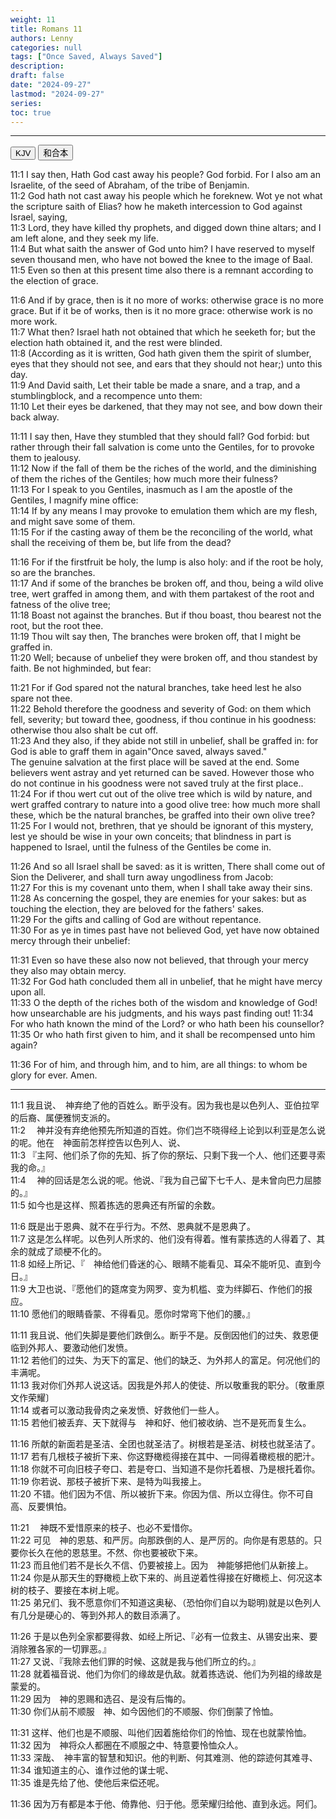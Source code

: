 ```yaml
---
weight: 11
title: Romans 11
authors: Lenny
categories: null
tags: ["Once Saved, Always Saved"]
description: 
draft: false
date: "2024-09-27"
lastmod: "2024-09-27"
series:
toc: true
---
```



<!--more-->
---


<!-- Tab links -->
<div class="tab">
  <button class="tablinks active" onclick="tablabel(event, 'english')">KJV</button>
  <button class="tablinks" onclick="tablabel(event, 'chinese')">和合本</button>

</div>

<!-- Tab content -->
<div id="english" class="tabcontent" style="display:block">

11:1 I say then, Hath God cast away his people? God forbid. For I also am an Israelite, of the seed of Abraham, of the tribe of Benjamin.  
11:2 God hath not cast away his people which he foreknew. Wot ye not what the scripture saith of Elias? how he maketh intercession to God against Israel, saying,  
11:3 Lord, they have killed thy prophets, and digged down thine altars; and I am left alone, and they seek my life.  
11:4 But what saith the answer of God unto him? I have reserved to myself seven thousand men, who have not bowed the knee to the image of Baal.  
11:5 Even so then at this present time also there is a remnant according to the election of grace.  

11:6 And if by grace, then is it no more of works: otherwise grace is no more grace. But if it be of works, then is it no more grace: otherwise work is no more work.  
11:7 What then? Israel hath not obtained that which he seeketh for; but the election hath obtained it, and the rest were blinded.  
11:8 (According as it is written, God hath given them the spirit of slumber, eyes that they should not see, and ears that they should not hear;) unto this day.  
11:9 And David saith, Let their table be made a snare, and a trap, and a stumblingblock, and a recompence unto them:  
11:10 Let their eyes be darkened, that they may not see, and bow down their back alway.  

11:11 I say then, Have they stumbled that they should fall? God forbid: but rather through their fall salvation is come unto the Gentiles, for to provoke them to jealousy.  
11:12 Now if the fall of them be the riches of the world, and the diminishing of them the riches of the Gentiles; how much more their fulness?  
11:13 For I speak to you Gentiles, inasmuch as I am the apostle of the Gentiles, I magnify mine office:  
11:14 If by any means I may provoke to emulation them which are my flesh, and might save some of them.  
11:15 For if the casting away of them be the reconciling of the world, what shall the receiving of them be, but life from the dead?  

11:16 For if the firstfruit be holy, the lump is also holy: and if the root be holy, so are the branches.  
11:17 And if some of the branches be broken off, and thou, being a wild olive tree, wert graffed in among them, and with them partakest of the root and fatness of the olive tree;  
11:18 Boast not against the branches. But if thou boast, thou bearest not the root, but the root thee.  
11:19 Thou wilt say then, The branches were broken off, that I might be graffed in.  
11:20 Well; because of unbelief they were broken off, and thou standest by faith. Be not highminded, but fear:  

11:21 For if God spared not the natural branches, take heed lest he also spare not thee.  
11:22 Behold therefore the goodness and severity of God: on them which fell, severity; but toward thee, goodness, if thou continue in his goodness: otherwise thou also shalt be cut off.    
11:23 And they also, if they abide not still in unbelief, shall be graffed in: for God is able to graff them in again<label class="margin-toggle sidenote-number"></label><span class="sidenote">"Once saved, always saved."<br>The genuine salvation at the first place will be saved at the end.  Some believers went astray and yet returned can be saved.  However those who do not continue in his goodness were not saved truly at the first place.</span>.  
11:24 For if thou wert cut out of the olive tree which is wild by nature, and wert graffed contrary to nature into a good olive tree: how much more shall these, which be the natural branches, be graffed into their own olive tree?  
11:25 For I would not, brethren, that ye should be ignorant of this mystery, lest ye should be wise in your own conceits; that blindness in part is happened to Israel, until the fulness of the Gentiles be come in.  

11:26 And so all Israel shall be saved: as it is written, There shall come out of Sion the Deliverer, and shall turn away ungodliness from Jacob:  
11:27 For this is my covenant unto them, when I shall take away their sins.  
11:28 As concerning the gospel, they are enemies for your sakes: but as touching the election, they are beloved for the fathers' sakes.  
11:29 For the gifts and calling of God are without repentance.  
11:30 For as ye in times past have not believed God, yet have now obtained mercy through their unbelief:  

11:31 Even so have these also now not believed, that through your mercy they also may obtain mercy.  
11:32 For God hath concluded them all in unbelief, that he might have mercy upon all.  
11:33 O the depth of the riches both of the wisdom and knowledge of God! how unsearchable are his judgments, and his ways past finding out!
11:34 For who hath known the mind of the Lord? or who hath been his counsellor?  
11:35 Or who hath first given to him, and it shall be recompensed unto him again?  

11:36 For of him, and through him, and to him, are all things: to whom be glory for ever. Amen.  
</div>

---
<div id="chinese" class="tabcontent">

11:1 我且说、　神弃绝了他的百姓么。断乎没有。因为我也是以色列人、亚伯拉罕的后裔、属便雅悯支派的。  
11:2 　神并没有弃绝他预先所知道的百姓。你们岂不晓得经上论到以利亚是怎么说的呢。他在　神面前怎样控告以色列人、说、  
11:3 『主阿、他们杀了你的先知、拆了你的祭坛、只剩下我一个人、他们还要寻索我的命。』  
11:4 　神的回话是怎么说的呢。他说、『我为自己留下七千人、是未曾向巴力屈膝的。』  
11:5 如今也是这样、照着拣选的恩典还有所留的余数。  

11:6 既是出于恩典、就不在乎行为。不然、恩典就不是恩典了。  
11:7 这是怎么样呢。以色列人所求的、他们没有得着。惟有蒙拣选的人得着了、其余的就成了顽梗不化的。  
11:8 如经上所记、『　神给他们昏迷的心、眼睛不能看见、耳朵不能听见、直到今日。』  
11:9 大卫也说、『愿他们的筵席变为网罗、变为机槛、变为绊脚石、作他们的报应。  
11:10 愿他们的眼睛昏蒙、不得看见。愿你时常弯下他们的腰。』  

11:11 我且说、他们失脚是要他们跌倒么。断乎不是。反倒因他们的过失、救恩便临到外邦人、要激动他们发愤。  
11:12 若他们的过失、为天下的富足、他们的缺乏、为外邦人的富足。何况他们的丰满呢。  
11:13 我对你们外邦人说这话。因我是外邦人的使徒、所以敬重我的职分。〔敬重原文作荣耀〕  
11:14 或者可以激动我骨肉之亲发愤、好救他们一些人。  
11:15 若他们被丢弃、天下就得与　神和好、他们被收纳、岂不是死而复生么。  

11:16 所献的新面若是圣洁、全团也就圣洁了。树根若是圣洁、树枝也就圣洁了。  
11:17 若有几根枝子被折下来、你这野橄榄得接在其中、一同得着橄榄根的肥汁。  
11:18 你就不可向旧枝子夸口、若是夸口、当知道不是你托着根、乃是根托着你。  
11:19 你若说、那枝子被折下来、是特为叫我接上。  
11:20 不错。他们因为不信、所以被折下来。你因为信、所以立得住。你不可自高、反要惧怕。  

11:21 　神既不爱惜原来的枝子、也必不爱惜你。  
11:22 可见　神的恩慈、和严厉。向那跌倒的人、是严厉的。向你是有恩慈的。只要你长久在他的恩慈里。不然、你也要被砍下来。  
11:23 而且他们若不是长久不信、仍要被接上。因为　神能够把他们从新接上。  
11:24 你是从那天生的野橄榄上砍下来的、尚且逆着性得接在好橄榄上、何况这本树的枝子、要接在本树上呢。  
11:25 弟兄们、我不愿意你们不知道这奥秘、（恐怕你们自以为聪明)就是以色列人有几分是硬心的、等到外邦人的数目添满了。  

11:26 于是以色列全家都要得救、如经上所记、『必有一位救主、从锡安出来、要消除雅各家的一切罪恶。』  
11:27 又说、『我除去他们罪的时候、这就是我与他们所立的约。』  
11:28 就着福音说、他们为你们的缘故是仇敌。就着拣选说、他们为列祖的缘故是蒙爱的。  
11:29 因为　神的恩赐和选召、是没有后悔的。  
11:30 你们从前不顺服　神、如今因他们的不顺服、你们倒蒙了怜恤。  

11:31 这样、他们也是不顺服、叫他们因着施给你们的怜恤、现在也就蒙怜恤。  
11:32 因为　神将众人都圈在不顺服之中、特意要怜恤众人。  
11:33 深哉、　神丰富的智慧和知识。他的判断、何其难测、他的踪迹何其难寻、  
11:34 谁知道主的心、谁作过他的谋士呢、  
11:35 谁是先给了他、使他后来偿还呢。  

11:36 因为万有都是本于他、倚靠他、归于他。愿荣耀归给他、直到永远。阿们。  
</div>
